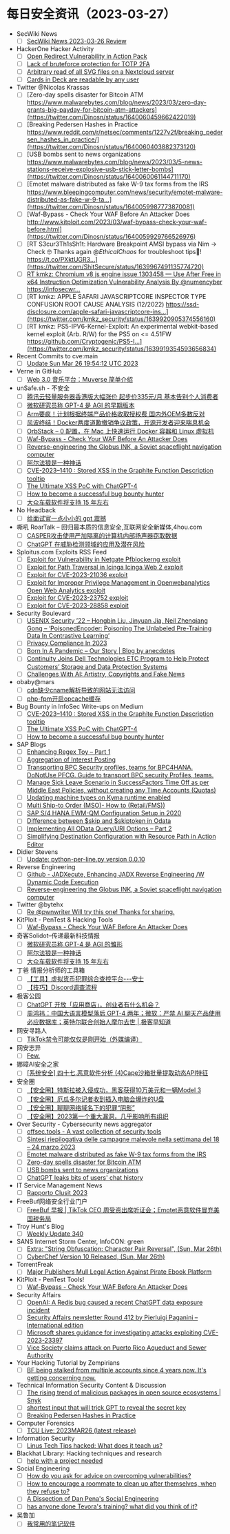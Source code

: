 # 每日安全资讯（2023-03-27）

- SecWiki News
  - [ ] [SecWiki News 2023-03-26 Review](http://www.sec-wiki.com/?2023-03-26)
- HackerOne Hacker Activity
  - [ ] [Open Redirect Vulnerability in Action Pack](https://hackerone.com/reports/1865991)
  - [ ] [Lack of bruteforce protection for TOTP 2FA](https://hackerone.com/reports/1265709)
  - [ ] [Arbitrary read of all SVG files on a Nextcloud server](https://hackerone.com/reports/1302155)
  - [ ] [Cards in Deck are readable by any user](https://hackerone.com/reports/1331728)
- Twitter @Nicolas Krassas
  - [ ] [Zero-day spells disaster for Bitcoin ATM https://www.malwarebytes.com/blog/news/2023/03/zero-day-grants-big-payday-for-bitcoin-atm-attackers](https://twitter.com/Dinosn/status/1640060459662422019)
  - [ ] [Breaking Pedersen Hashes in Practice https://www.reddit.com/r/netsec/comments/1227v2f/breaking_pedersen_hashes_in_practice/](https://twitter.com/Dinosn/status/1640060403882373120)
  - [ ] [USB bombs sent to news organizations https://www.malwarebytes.com/blog/news/2023/03/5-news-stations-receive-explosive-usb-stick-letter-bombs](https://twitter.com/Dinosn/status/1640060061144711170)
  - [ ] [Emotet malware distributed as fake W-9 tax forms from the IRS https://www.bleepingcomputer.com/news/security/emotet-malware-distributed-as-fake-w-9-ta...](https://twitter.com/Dinosn/status/1640059987773870081)
  - [ ] [Waf-Bypass - Check Your WAF Before An Attacker Does http://www.kitploit.com/2023/03/waf-bypass-check-your-waf-before.html](https://twitter.com/Dinosn/status/1640059929766526976)
  - [ ] [RT S3cur3Th1sSh1t: Hardware Breakpoint AMSI bypass via Nim -> Check 🤓 Thanks again @_EthicalChaos_ for troubleshoot tips🍻! https://t.co/PXktUGR3...](https://twitter.com/ShitSecure/status/1639967491135774720)
  - [ ] [RT kmkz: Chromium v8 js engine issue 1303458 — Use After Free in x64 Instruction Optimization Vulnerability Analysis By @numencyber https://infosecwr...](https://twitter.com/kmkz_security/status/1639921960749506561)
  - [ ] [RT kmkz: APPLE SAFARI JAVASCRIPTCORE INSPECTOR TYPE CONFUSION ROOT CAUSE ANALYSIS (12/2022) https://ssd-disclosure.com/apple-safari-javascriptcore-ins...](https://twitter.com/kmkz_security/status/1639920905374556160)
  - [ ] [RT kmkz: PS5-IPV6-Kernel-Exploit: An experimental webkit-based kernel exploit (Arb. R/W) for the PS5 on <= 4.51FW https://github.com/Cryptogenic/PS5-I...](https://twitter.com/kmkz_security/status/1639919354593656834)
- Recent Commits to cve:main
  - [ ] [Update Sun Mar 26 19:54:12 UTC 2023](https://github.com/trickest/cve/commit/c3d35855b22d1f1730dff885d059534f9a7d8850)
- Verne in GitHub
  - [ ] [Web 3.0 音乐平台：Muverse 简单介绍](https://einverne.github.io/post/2023/03/muverse.html)
- unSafe.sh - 不安全
  - [ ] [腾讯云轻量服务器香港版大幅涨价 起步价335元/月 基本告别个人消费者](https://buaq.net/go-155368.html)
  - [ ] [微软研究员称 GPT-4 是 AGI 的早期版本](https://buaq.net/go-155362.html)
  - [ ] [Arm要疯！计划根据终端产品价格收取授权费 国内外OEM多数反对](https://buaq.net/go-155359.html)
  - [ ] [风波终结！Docker两度道歉撤销争议政策，开源开发者迎来喘息机会](https://buaq.net/go-155360.html)
  - [ ] [OrbStack – 0 配置，在 Mac 上快速运行 Docker 容器和 Linux 虚拟机](https://buaq.net/go-155352.html)
  - [ ] [Waf-Bypass - Check Your WAF Before An Attacker Does](https://buaq.net/go-155332.html)
  - [ ] [Reverse-engineering the Globus INK, a Soviet spaceflight navigation computer](https://buaq.net/go-155341.html)
  - [ ] [阿尔法狼是一种神话](https://buaq.net/go-155334.html)
  - [ ] [CVE-2023–1410 : Stored XSS in the Graphite Function Description tooltip](https://buaq.net/go-155342.html)
  - [ ] [The Ultimate XSS PoC with ChatGPT-4](https://buaq.net/go-155343.html)
  - [ ] [How to become a successful bug bounty hunter](https://buaq.net/go-155344.html)
  - [ ] [大众车载软件将支持 15 年左右](https://buaq.net/go-155335.html)
- No Headback
  - [ ] [给面试官一点小小的 gpt 震撼](http://xargin.com/the-death-of-baguwen/)
- 嘶吼 RoarTalk – 回归最本质的信息安全,互联网安全新媒体,4hou.com
  - [ ] [CASPER攻击使用严加隔离的计算机内部扬声器窃取数据](https://www.4hou.com/posts/gXBY)
  - [ ] [ChatGPT 在威胁检测领域的应用及潜在风险](https://www.4hou.com/posts/50jB)
- Sploitus.com Exploits RSS Feed
  - [ ] [Exploit for Vulnerability in Netgate Pfblockerng exploit](https://sploitus.com/exploit?id=CCD5CAA5-6C3B-5F0E-BAD9-89B84D17AAFD&utm_source=rss&utm_medium=rss)
  - [ ] [Exploit for Path Traversal in Icinga Icinga Web 2 exploit](https://sploitus.com/exploit?id=6D04130D-AF21-5B54-B7F6-BF4754C22045&utm_source=rss&utm_medium=rss)
  - [ ] [Exploit for CVE-2023-21036 exploit](https://sploitus.com/exploit?id=CE4D8CD6-3A45-5B98-B4C9-06630AB2BC23&utm_source=rss&utm_medium=rss)
  - [ ] [Exploit for Improper Privilege Management in Openwebanalytics Open Web Analytics exploit](https://sploitus.com/exploit?id=29D543EF-B6CC-5C01-8298-BF4FEBE17E0A&utm_source=rss&utm_medium=rss)
  - [ ] [Exploit for CVE-2023-23752 exploit](https://sploitus.com/exploit?id=54927F48-C5BC-5D6B-870D-5A9C42925094&utm_source=rss&utm_medium=rss)
  - [ ] [Exploit for CVE-2023-28858 exploit](https://sploitus.com/exploit?id=C2DBAD0F-81CF-5325-B3DE-6509B2D493D9&utm_source=rss&utm_medium=rss)
- Security Boulevard
  - [ ] [USENIX Security ’22 – Hongbin Liu, Jinyuan Jia, Neil Zhenqiang Gong – ‘PoisonedEncoder: Poisoning The Unlabeled Pre-Training Data In Contrastive Learning’](https://securityboulevard.com/2023/03/usenix-security-22-hongbin-liu-jinyuan-jia-neil-zhenqiang-gong-poisonedencoder-poisoning-the-unlabeled-pre-training-data-in-contrastive-learning/)
  - [ ] [Privacy Compliance In 2023](https://securityboulevard.com/2023/03/privacy-compliance-in-2023/)
  - [ ] [Born In A Pandemic – Our Story | Blog by anecdotes](https://securityboulevard.com/2023/03/born-in-a-pandemic-our-story-blog-by-anecdotes/)
  - [ ] [Continuity Joins Dell Technologies ETC Program to Help Protect Customers’ Storage and Data Protection Systems](https://securityboulevard.com/2023/03/continuity-joins-dell-technologies-etc-program-to-help-protect-customers-storage-and-data-protection-systems/)
  - [ ] [Challenges With AI: Artistry, Copyrights and Fake News](https://securityboulevard.com/2023/03/challenges-with-ai-artistry-copyrights-and-fake-news/)
- obaby@mars
  - [ ] [cdn缺少cname解析导致的网站无法访问](https://h4ck.org.cn/2023/03/cdn%e7%bc%ba%e5%b0%91cname%e8%a7%a3%e6%9e%90%e5%af%bc%e8%87%b4%e7%9a%84%e7%bd%91%e7%ab%99%e6%97%a0%e6%b3%95%e8%ae%bf%e9%97%ae/)
  - [ ] [php-fpm开启opcache缓存](https://h4ck.org.cn/2023/03/php-fpm%e5%bc%80%e5%90%afopcache%e7%bc%93%e5%ad%98/)
- Bug Bounty in InfoSec Write-ups on Medium
  - [ ] [CVE-2023–1410 : Stored XSS in the Graphite Function Description tooltip](https://infosecwriteups.com/cve-2023-1410-stored-xss-in-the-graphite-function-description-tooltip-165bdc32154c?source=rss----7b722bfd1b8d--bug_bounty)
  - [ ] [The Ultimate XSS PoC with ChatGPT-4](https://infosecwriteups.com/the-ultimate-xss-poc-with-chatgpt-4-2be606a13a2e?source=rss----7b722bfd1b8d--bug_bounty)
  - [ ] [How to become a successful bug bounty hunter](https://infosecwriteups.com/how-to-become-a-successful-bug-bounty-hunter-adc05c90b174?source=rss----7b722bfd1b8d--bug_bounty)
- SAP Blogs
  - [ ] [Enhancing Regex Toy – Part 1](https://blogs.sap.com/2023/03/26/enhancing-regex-toy-part-1/)
  - [ ] [Aggregation of Interest Posting](https://blogs.sap.com/2023/03/26/aggregation-of-interest-posting/)
  - [ ] [Transporting BPC Security profiles, teams for BPC4HANA. DoNotUse PFCG. Guide to transport BPC security Profiles, teams.](https://blogs.sap.com/2023/03/26/transporting-bpc-security-profiles-teams-for-bpc4hana.-donotuse-pfcg./)
  - [ ] [Manage Sick Leave Scenario in SuccessFactors Time Off as per Middle East Policies, without creating any Time Accounts (Quotas)](https://blogs.sap.com/2023/03/26/manage-sick-leave-scenario-in-successfactors-time-off-as-per-middle-east-policies-without-creating-any-time-accounts-quotas/)
  - [ ] [Updating machine types on Kyma runtime enabled](https://blogs.sap.com/2023/03/26/updating-machine-types-on-kyma-runtime-enabled/)
  - [ ] [Multi Ship-to Order (MSO)- How to (Retail/FMS))](https://blogs.sap.com/2023/03/26/multi-ship-to-order-mso-how-to-retail-fms/)
  - [ ] [SAP S/4 HANA EWM-QM Configuration Setup in 2020](https://blogs.sap.com/2023/03/26/sap-s-4-hana-ewm-qm-configuration-setup-in-2020/)
  - [ ] [Difference between $skip and $skiptoken in Odata](https://blogs.sap.com/2023/03/26/difference-between-skip-and-skiptoken-in-odata/)
  - [ ] [Implementing All OData Query/URI Options – Part 2](https://blogs.sap.com/2023/03/26/implementing-all-odata-query-uri-options-part-2/)
  - [ ] [Simplifying Destination Configuration with Resource Path in Action Editor](https://blogs.sap.com/2023/03/26/simplifying-destination-configuration-with-resource-path-in-action-editor/)
- Didier Stevens
  - [ ] [Update: python-per-line.py version 0.0.10](https://blog.didierstevens.com/2023/03/26/update-python-per-line-py-version-0-0-10/)
- Reverse Engineering
  - [ ] [Github - JADXecute, Enhancing JADX Reverse Engineering /W Dynamic Code Execution](https://www.reddit.com/r/ReverseEngineering/comments/122w8l9/github_jadxecute_enhancing_jadx_reverse/)
  - [ ] [Reverse-engineering the Globus INK, a Soviet spaceflight navigation computer](https://www.reddit.com/r/ReverseEngineering/comments/122j1hp/reverseengineering_the_globus_ink_a_soviet/)
- Twitter @bytehx
  - [ ] [Re @pwnwriter Will try this one! Thanks for sharing.](https://twitter.com/bytehx343/status/1639911012395814914)
- KitPloit - PenTest & Hacking Tools
  - [ ] [Waf-Bypass - Check Your WAF Before An Attacker Does](http://www.kitploit.com/2023/03/waf-bypass-check-your-waf-before.html)
- 奇客Solidot–传递最新科技情报
  - [ ] [微软研究员称 GPT-4 是 AGI 的雏形](https://www.solidot.org/story?sid=74494)
  - [ ] [阿尔法狼是一种神话](https://www.solidot.org/story?sid=74493)
  - [ ] [大众车载软件将支持 15 年左右](https://www.solidot.org/story?sid=74492)
- 丁爸 情报分析师的工具箱
  - [ ] [【工具】虚拟货币犯罪综合查控平台---安士](https://mp.weixin.qq.com/s?__biz=MzI2MTE0NTE3Mw==&mid=2651135551&idx=1&sn=e9ae2982b03a7840ae0969e0444bc9fa&chksm=f1af6905c6d8e0135277700c162c3f10d58a20faf43e65752c738d2e96bcb422e610373ca369&scene=58&subscene=0#rd)
  - [ ] [​【技巧】Discord调查流程](https://mp.weixin.qq.com/s?__biz=MzI2MTE0NTE3Mw==&mid=2651135551&idx=2&sn=82ed83483d58e1031542cc4a365c7bfe&chksm=f1af6905c6d8e0139fe8c9e344c674541faad1c8864c5b089342b08efb0ca1bfa07cbfb33bbd&scene=58&subscene=0#rd)
- 极客公园
  - [ ] [ChatGPT 开放「应用商店」，创业者有什么机会？](https://mp.weixin.qq.com/s?__biz=MTMwNDMwODQ0MQ==&mid=2652987307&idx=1&sn=3a42a0b55e47c2549af426952e2e612e&chksm=7e54221d4923ab0ba8ecff05e415ec9058d24f989a49213b0ebcdf2911aa993fd8dacda4694f&scene=58&subscene=0#rd)
  - [ ] [周鸿祎：中国大语言模型落后 GPT-4 两年；微软：严禁 AI 聊天产品使用必应数据库；英特尔联合创始人摩尔去世 | 极客早知道](https://mp.weixin.qq.com/s?__biz=MTMwNDMwODQ0MQ==&mid=2652987217&idx=1&sn=bd438bd29223da51157a58005d7d6afd&chksm=7e5422e74923abf177015d04e387939ee673fb67dc4666d09dd3885085a2e4c2d7ad2f9def1d&scene=58&subscene=0#rd)
- 网安寻路人
  - [ ] [TikTok禁令可能仅仅是刚开始（外媒编译）](https://mp.weixin.qq.com/s?__biz=MzIxODM0NDU4MQ==&mid=2247499367&idx=1&sn=bb2e4afb14c15b313c14a9525821e79a&chksm=97e9438da09eca9b9845875fdced023bb05cca99adff778dea53c6dca7c0498fdaf9d0ce3beb&scene=58&subscene=0#rd)
- 网安志异
  - [ ] [Few.](https://mp.weixin.qq.com/s?__biz=MzAxNzYyNzMyNg==&mid=2664232467&idx=1&sn=d94c2ff37df0f63e9534ba78971a063f&chksm=80daf7c2b7ad7ed4b1bc72da66dc6f71215754a79d79da6c74cb1756b7a64e02abd793bad296&scene=58&subscene=0#rd)
- 娜璋AI安全之家
  - [ ] [[系统安全] 四十七.恶意软件分析 (4)Cape沙箱批量提取动态API特征](https://mp.weixin.qq.com/s?__biz=Mzg5MTM5ODU2Mg==&mid=2247498025&idx=1&sn=5d97c115b4ab670be999638da5915adc&chksm=cfcf49e4f8b8c0f24e5a37e375302748665292dfa7411618102dafc82f8c9c4c8c2f921fe5cb&scene=58&subscene=0#rd)
- 安全圈
  - [ ] [【安全圈】特斯拉被入侵成功，黑客获得10万美元和一辆Model 3](https://mp.weixin.qq.com/s?__biz=MzIzMzE4NDU1OQ==&mid=2652031856&idx=1&sn=bfa479596cad223ff9e5ba25b4e62efd&chksm=f36fe730c4186e2627b328df39ac503ed37fe4fa53acfc27088f1ca1fe119ad564c063c3c618&scene=58&subscene=0#rd)
  - [ ] [【安全圈】厄瓜多尔记者收到插入电脑会爆炸的U盘](https://mp.weixin.qq.com/s?__biz=MzIzMzE4NDU1OQ==&mid=2652031856&idx=2&sn=fa273a216da2d4e45e2a62bddc747072&chksm=f36fe730c4186e260b0178640ad7d800a7d1b656e783880925b5d22b096564a1a816a50721d4&scene=58&subscene=0#rd)
  - [ ] [【安全圈】聊聊网络域名下的犯罪“阴影”](https://mp.weixin.qq.com/s?__biz=MzIzMzE4NDU1OQ==&mid=2652031856&idx=3&sn=a60e940ae589ef2648400117b32c4d7d&chksm=f36fe730c4186e2640cb82c2fc306ae86a5dd70675e2fd21f3e651e2f968d5e0f0ca17fc3f47&scene=58&subscene=0#rd)
  - [ ] [【安全圈】2023第一个重大漏洞，几乎影响所有组织](https://mp.weixin.qq.com/s?__biz=MzIzMzE4NDU1OQ==&mid=2652031856&idx=4&sn=c9f626a533e011a570bff35aa6a8918d&chksm=f36fe730c4186e26cbf2b6dbacb8cb52d4f5399aa0df0aa8f3b4e636fabe2e7b176965026a13&scene=58&subscene=0#rd)
- Over Security - Cybersecurity news aggregator
  - [ ] [offsec.tools - A vast collection of security tools](https://offsec.tools/)
  - [ ] [Sintesi riepilogativa delle campagne malevole nella settimana del 18 – 24 marzo 2023](https://cert-agid.gov.it/news/sintesi-riepilogativa-delle-campagne-malevole-nella-settimana-del-18-24-marzo-2023/)
  - [ ] [Emotet malware distributed as fake W-9 tax forms from the IRS](https://www.bleepingcomputer.com/news/security/emotet-malware-distributed-as-fake-w-9-tax-forms-from-the-irs/)
  - [ ] [Zero-day spells disaster for Bitcoin ATM](https://www.malwarebytes.com/blog/news/2023/03/zero-day-grants-big-payday-for-bitcoin-atm-attackers)
  - [ ] [USB bombs sent to news organizations](https://www.malwarebytes.com/blog/news/2023/03/5-news-stations-receive-explosive-usb-stick-letter-bombs)
  - [ ] [ChatGPT leaks bits of users' chat history](https://www.malwarebytes.com/blog/news/2023/03/chatgpt-reveals-chat-history-of-other-users)
- IT Service Management News
  - [ ] [Rapporto Clusit 2023](http://blog.cesaregallotti.it/2023/03/rapporto-clusit-2023.html)
- FreeBuf网络安全行业门户
  - [ ] [FreeBuf 早报 | TikTok CEO 周受资出席听证会；Emotet恶意软件冒充美国税务局](https://www.freebuf.com/news/361616.html)
- Troy Hunt's Blog
  - [ ] [Weekly Update 340](https://www.troyhunt.com/weekly-update-340/)
- SANS Internet Storm Center, InfoCON: green
  - [ ] [Extra: "String Obfuscation: Character Pair Reversal", (Sun, Mar 26th)](https://isc.sans.edu/diary/rss/29656)
  - [ ] [CyberChef Version 10 Released, (Sun, Mar 26th)](https://isc.sans.edu/diary/rss/29672)
- TorrentFreak
  - [ ] [Major Publishers Mull Legal Action Against Pirate Ebook Platform](https://torrentfreak.com/major-publishers-mull-legal-action-against-pirate-ebook-platform-230326/)
- KitPloit - PenTest Tools!
  - [ ] [Waf-Bypass - Check Your WAF Before An Attacker Does](http://www.kitploit.com/2023/03/waf-bypass-check-your-waf-before.html)
- Security Affairs
  - [ ] [OpenAI: A Redis bug caused a recent ChatGPT data exposure incident](https://securityaffairs.com/144057/data-breach/openai-chatgpt-redis-bug-data-leak.html)
  - [ ] [Security Affairs newsletter Round 412 by Pierluigi Paganini – International edition](https://securityaffairs.com/144054/breaking-news/security-affairs-newsletter-round-412-by-pierluigi-paganini.html)
  - [ ] [Microsoft shares guidance for investigating attacks exploiting CVE-2023-23397](https://securityaffairs.com/144040/apt/detecting-cve-2023-23397-attacks.html)
  - [ ] [Vice Society claims attack on Puerto Rico Aqueduct and Sewer Authority](https://securityaffairs.com/144022/hacking/puerto-rico-aqueduct-and-sewer-authority-attack.html)
- Your Hacking Tutorial by Zempirians
  - [ ] [BF being stalked from multiple accounts since 4 years now. It's getting concerning now.](https://www.reddit.com/r/HowToHack/comments/122u514/bf_being_stalked_from_multiple_accounts_since_4/)
- Technical Information Security Content & Discussion
  - [ ] [The rising trend of malicious packages in open source ecosystems | Snyk](https://www.reddit.com/r/netsec/comments/122eu5r/the_rising_trend_of_malicious_packages_in_open/)
  - [ ] [shortest input that will trick GPT to reveal the secret key](https://www.reddit.com/r/netsec/comments/122ixvz/shortest_input_that_will_trick_gpt_to_reveal_the/)
  - [ ] [Breaking Pedersen Hashes in Practice](https://www.reddit.com/r/netsec/comments/1227v2f/breaking_pedersen_hashes_in_practice/)
- Computer Forensics
  - [ ] [TCU Live: 2023MAR26 (latest release)](https://www.reddit.com/r/computerforensics/comments/122xun2/tcu_live_2023mar26_latest_release/)
- Information Security
  - [ ] [Linus Tech Tips hacked: What does it teach us?](https://www.reddit.com/r/Information_Security/comments/1232tiq/linus_tech_tips_hacked_what_does_it_teach_us/)
- Blackhat Library: Hacking techniques and research
  - [ ] [help with a project needed](https://www.reddit.com/r/blackhat/comments/122k5di/help_with_a_project_needed/)
- Social Engineering
  - [ ] [How do you ask for advice on overcoming vulnerabilities?](https://www.reddit.com/r/SocialEngineering/comments/122zmy2/how_do_you_ask_for_advice_on_overcoming/)
  - [ ] [How to encourage a roommate to clean up after themselves, when they refuse to?](https://www.reddit.com/r/SocialEngineering/comments/1225exx/how_to_encourage_a_roommate_to_clean_up_after/)
  - [ ] [A Dissection of Dan Pena's Social Engineering](https://www.reddit.com/r/SocialEngineering/comments/122atgu/a_dissection_of_dan_penas_social_engineering/)
  - [ ] [has anyone done Tevora's training? what did you think of it?](https://www.reddit.com/r/SocialEngineering/comments/1224ttd/has_anyone_done_tevoras_training_what_did_you/)
- 吴鲁加
  - [ ] [我常用的笔记软件](https://mp.weixin.qq.com/s?__biz=Mzg5NDY4ODM1MA==&mid=2247484387&idx=1&sn=4ea8ff6f05512bf23cd66a543b5d6dae&chksm=c01a8ed2f76d07c4b091a758190cdc9be2f038b5f84864ab8ee655fd1e243aae395e1461b200&scene=58&subscene=0#rd)
